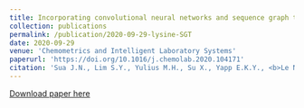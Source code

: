 ```yaml
---
title: Incorporating convolutional neural networks and sequence graph transform for identifying multilabel protein Lysine PTM sites
collection: publications
permalink: /publication/2020-09-29-lysine-SGT
date: 2020-09-29
venue: 'Chemometrics and Intelligent Laboratory Systems'
paperurl: 'https://doi.org/10.1016/j.chemolab.2020.104171'
citation: 'Sua J.N., Lim S.Y., Yulius M.H., Su X., Yapp E.K.Y., <b>Le N.Q.K.</b>, Yeh H.Y., & Chua M.C.H. (2020). Incorporating convolutional neural networks and sequence graph transform for identifying multilabel protein Lysine PTM sites. <i>Chemometrics and Intelligent Laboratory Systems</i>, 206, 104171.'
---
```


[Download paper here](https://doi.org/10.1016/j.chemolab.2020.104171)
